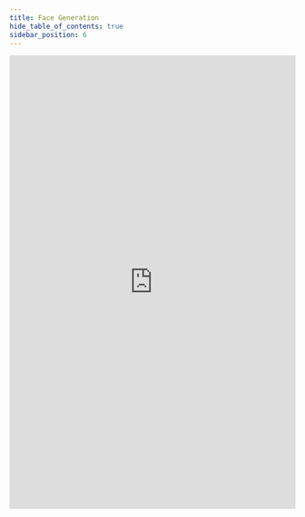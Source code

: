 ```yaml
---
title: Face Generation
hide_table_of_contents: true
sidebar_position: 6
---
```


<iframe width="100%" height="800" src="https://htmlpreview.github.io/?https://github.com/saitaiky/Deep-Learning-Nanodegree/blob/master/5-face_generation/dlnd_face_generation_demo.html" frameBorder="0" allow="accelerometer; autoplay; encrypted-media; gyroscope; picture-in-picture" allowFullScreen></iframe>